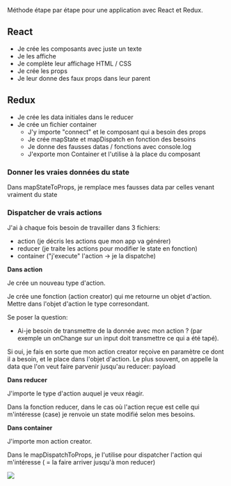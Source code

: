 Méthode étape par étape pour une application avec React et Redux.

## React

- Je crée les composants avec juste un texte
- Je les affiche
- Je complète leur affichage HTML / CSS
- Je crée les props
- Je leur donne des faux props dans leur parent

## Redux

- Je crée les data initiales dans le reducer
- Je crée un fichier container
  - J'y importe "connect" et le composant qui a besoin des props
  - Je crée mapState et mapDispatch en fonction des besoins
  - Je donne des fausses datas / fonctions avec console.log
  - J'exporte mon Container et l'utilise à la place du composant

### Donner les vraies données du state

Dans mapStateToProps, je remplace mes fausses data par celles venant vraiment du state

### Dispatcher de vrais actions

J'ai à chaque fois besoin de travailler dans 3 fichiers:

- action (je décris les actions que mon app va générer)
- reducer (je traite les actions pour modifier le state en fonction)
- container ("j'execute" l'action -> je la dispatche)

**Dans action**

Je crée un nouveau type d'action.

Je crée une fonction (action creator) qui me retourne un objet d'action.
Mettre dans l'objet d'action le type corresondant.

Se poser la question:

- Ai-je besoin de transmettre de la donnée avec mon action ? (par exemple un onChange sur un input doit transmettre ce qui a été tapé).

Si oui, je fais en sorte que mon action creator reçoive en paramètre ce dont il a besoin, et le place dans l'objet d'action. Le plus souvent, on appelle la data que l'on veut faire parvenir jusqu'au reducer: payload

**Dans reducer**

J'importe le type d'action auquel je veux réagir.

Dans la fonction reducer, dans le cas où l'action reçue est celle qui m'intéresse (case) je renvoie un state modifié selon mes besoins.

**Dans container**

J'importe mon action creator.

Dans le mapDispatchToProps, je l'utilise pour dispatcher l'action qui m'intéresse ( = la faire arriver jusqu'à mon reducer)

![](react-redux.jpg)
